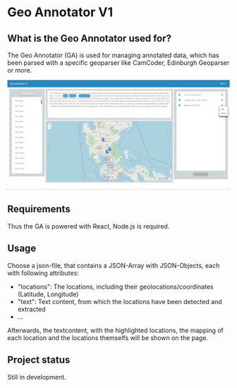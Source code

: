 # Geo Annotator V1

## What is the Geo Annotator used for?
The Geo Annotator (GA) is used for managing annotated data, which has been parsed with a specific geoparser like CamCoder, Edinburgh Geoparser or more.

![Geo Annotator - Example](./src/example.png "Geo Annotator")

## Requirements
Thus the GA is powered with React, Node.js is required.

## Usage
Choose a json-file, that contains a JSON-Array with JSON-Objects, each with following attributes:
- "locations": The locations, including their geolocations/coordinates (Latitude, Longitude)
- "text": Text content, from which the locations have been detected and extracted
- ...

Afterwards, the textcontent, with the highlighted locations, the mapping of each location and the locations themselfs will be shown on the page. 

## Project status
Still in development.